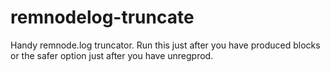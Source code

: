 # remnodelog-truncate
Handy remnode.log truncator.  Run this just after you have produced blocks or the safer option just after you have unregprod.

